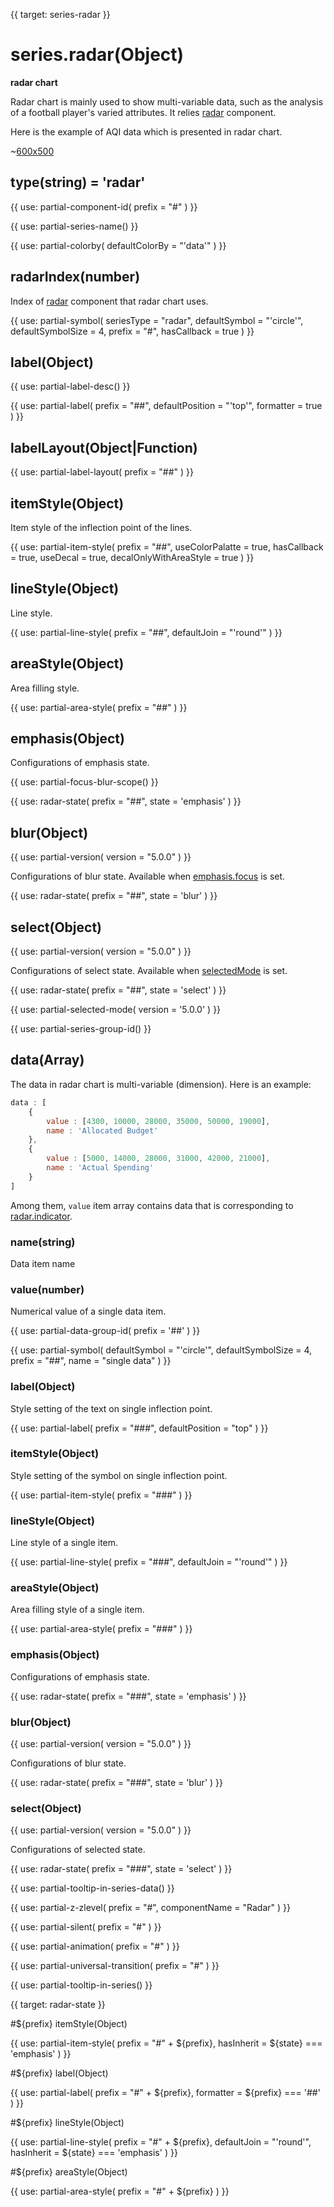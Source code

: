 
{{ target: series-radar }}

# series.radar(Object)

**radar chart**

Radar chart is mainly used to show multi-variable data, such as the analysis of a football player's varied attributes. It relies [radar](~radar) component.

Here is the example of AQI data which is presented in radar chart.

~[600x500](${galleryViewPath}radar-aqi&edit=1&reset=1)

## type(string) = 'radar'

{{ use: partial-component-id(
    prefix = "#"
) }}

{{ use: partial-series-name() }}

{{ use: partial-colorby(
    defaultColorBy = "'data'"
) }}

## radarIndex(number)

Index of [radar](~radar) component that radar chart uses.

{{ use: partial-symbol(
    seriesType = "radar",
    defaultSymbol = "'circle'",
    defaultSymbolSize = 4,
    prefix = "#",
    hasCallback = true
) }}

## label(Object)

{{ use: partial-label-desc() }}

{{ use: partial-label(
    prefix = "##",
    defaultPosition = "'top'",
    formatter = true
) }}

## labelLayout(Object|Function)

{{ use: partial-label-layout(
    prefix = "##"
) }}

## itemStyle(Object)

Item style of the inflection point of the lines.

{{ use: partial-item-style(
    prefix = "##",
    useColorPalatte = true,
    hasCallback = true,
    useDecal = true,
    decalOnlyWithAreaStyle = true
) }}

## lineStyle(Object)

Line style.

{{ use: partial-line-style(
    prefix = "##",
    defaultJoin = "'round'"
) }}

## areaStyle(Object)

Area filling style.

{{ use: partial-area-style(
    prefix = "##"
) }}

## emphasis(Object)

Configurations of emphasis state.

{{ use: partial-focus-blur-scope() }}

{{ use: radar-state(
    prefix = "##",
    state = 'emphasis'
) }}

## blur(Object)

{{ use: partial-version(
    version = "5.0.0"
) }}

Configurations of blur state. Available when [emphasis.focus](~series-radar.emphasis.focus) is set.

{{ use: radar-state(
    prefix = "##",
    state = 'blur'
) }}

## select(Object)

{{ use: partial-version(
    version = "5.0.0"
) }}

Configurations of select state. Available when [selectedMode](~series-radar.selectedMode) is set.

{{ use: radar-state(
    prefix = "##",
    state = 'select'
) }}

{{ use: partial-selected-mode(
    version = '5.0.0'
) }}

{{ use: partial-series-group-id() }}

## data(Array)

The data in radar chart is multi-variable (dimension). Here is an example:

```js
data : [
    {
        value : [4300, 10000, 28000, 35000, 50000, 19000],
        name : 'Allocated Budget'
    },
    {
        value : [5000, 14000, 28000, 31000, 42000, 21000],
        name : 'Actual Spending'
    }
]
```

Among them, `value` item array contains data that is corresponding to [radar.indicator](~radar.indicator).

### name(string)

Data item name

### value(number)

Numerical value of a single data item.

{{ use: partial-data-group-id(
    prefix = '##'
) }}

{{ use: partial-symbol(
    defaultSymbol = "'circle'",
    defaultSymbolSize = 4,
    prefix = "##",
    name = "single data"
) }}

### label(Object)

Style setting of the text on single inflection point.

{{ use: partial-label(
    prefix = "###",
    defaultPosition = "top"
) }}

### itemStyle(Object)

Style setting of the symbol on single inflection point.

{{ use: partial-item-style(
    prefix = "###"
) }}

### lineStyle(Object)

Line style of a single item.

{{ use: partial-line-style(
    prefix = "###",
    defaultJoin = "'round'"
) }}

### areaStyle(Object)

Area filling style of a single item.

{{ use: partial-area-style(
    prefix = "###"
) }}

### emphasis(Object)

Configurations of emphasis state.

{{ use: radar-state(
    prefix = "###",
    state = 'emphasis'
) }}

### blur(Object)

{{ use: partial-version(
    version = "5.0.0"
) }}

Configurations of blur state.

{{ use: radar-state(
    prefix = "###",
    state = 'blur'
) }}

### select(Object)

{{ use: partial-version(
    version = "5.0.0"
) }}

Configurations of selected state.

{{ use: radar-state(
    prefix = "###",
    state = 'select'
) }}

{{ use: partial-tooltip-in-series-data() }}

{{ use: partial-z-zlevel(
    prefix = "#",
    componentName = "Radar"
) }}

{{ use: partial-silent(
    prefix = "#"
) }}

{{ use: partial-animation(
    prefix = "#"
) }}

{{ use: partial-universal-transition(
    prefix = "#"
) }}

{{ use: partial-tooltip-in-series() }}



{{ target: radar-state }}

#${prefix} itemStyle(Object)

{{ use: partial-item-style(
    prefix = "#" + ${prefix},
    hasInherit = ${state} === 'emphasis'
) }}

#${prefix} label(Object)

{{ use: partial-label(
    prefix = "#" + ${prefix},
    formatter = ${prefix} === '##'
) }}

#${prefix} lineStyle(Object)

{{ use: partial-line-style(
    prefix = "#" + ${prefix},
    defaultJoin = "'round'",
    hasInherit = ${state} === 'emphasis'
) }}

#${prefix} areaStyle(Object)

{{ use: partial-area-style(
    prefix = "#" + ${prefix}
) }}

